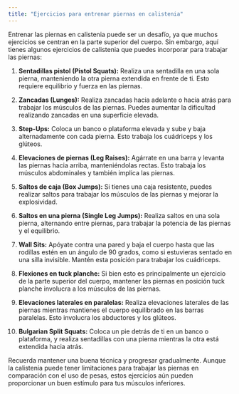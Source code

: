 ```yaml
---
title: "Ejercicios para entrenar piernas en calistenia"
---
```

Entrenar las piernas en calistenia puede ser un desafío, ya que muchos ejercicios se centran en la parte superior del cuerpo. Sin embargo, aquí tienes algunos ejercicios de calistenia que puedes incorporar para trabajar las piernas:

1. **Sentadillas pistol (Pistol Squats):** Realiza una sentadilla en una sola pierna, manteniendo la otra pierna extendida en frente de ti. Esto requiere equilibrio y fuerza en las piernas.

2. **Zancadas (Lunges):** Realiza zancadas hacia adelante o hacia atrás para trabajar los músculos de las piernas. Puedes aumentar la dificultad realizando zancadas en una superficie elevada.

3. **Step-Ups:** Coloca un banco o plataforma elevada y sube y baja alternadamente con cada pierna. Esto trabaja los cuádriceps y los glúteos.

4. **Elevaciones de piernas (Leg Raises):** Agárrate en una barra y levanta las piernas hacia arriba, manteniéndolas rectas. Esto trabaja los músculos abdominales y también implica las piernas.

5. **Saltos de caja (Box Jumps):** Si tienes una caja resistente, puedes realizar saltos para trabajar los músculos de las piernas y mejorar la explosividad.

6. **Saltos en una pierna (Single Leg Jumps):** Realiza saltos en una sola pierna, alternando entre piernas, para trabajar la potencia de las piernas y el equilibrio.

7. **Wall Sits:** Apóyate contra una pared y baja el cuerpo hasta que las rodillas estén en un ángulo de 90 grados, como si estuvieras sentado en una silla invisible. Mantén esta posición para trabajar los cuádriceps.

8. **Flexiones en tuck planche:** Si bien esto es principalmente un ejercicio de la parte superior del cuerpo, mantener las piernas en posición tuck planche involucra a los músculos de las piernas.

9. **Elevaciones laterales en paralelas:** Realiza elevaciones laterales de las piernas mientras mantienes el cuerpo equilibrado en las barras paralelas. Esto involucra los abductores y los glúteos.

10. **Bulgarian Split Squats:** Coloca un pie detrás de ti en un banco o plataforma, y realiza sentadillas con una pierna mientras la otra está extendida hacia atrás.

Recuerda mantener una buena técnica y progresar gradualmente. Aunque la calistenia puede tener limitaciones para trabajar las piernas en comparación con el uso de pesas, estos ejercicios aún pueden proporcionar un buen estímulo para tus músculos inferiores.